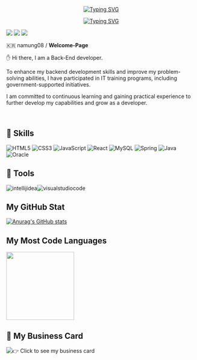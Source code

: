 <div align="center">
  
  <a href="https://git.io/typing-svg"><img src="https://readme-typing-svg.demolab.com?font=Fira+Code&pause=1000&color=52F7BA&random=false&width=435&lines=Hi.+I'm+Sang-Jun" alt="Typing SVG" /></a><br/>
  
  <a href="https://git.io/typing-svg"><img src="https://readme-typing-svg.demolab.com?font=Fira+Code&pause=1000&color=52F7BA&random=false&width=435&lines=Welcome+to+my+GitHub+page." alt="Typing SVG" /></a><br/>
  
</div>

<a href="https://namung08.notion.site/Hi-I-m-Sang-Jun-aa1b4285642c4c12a34dff895c3f05df?pvs=4" target="_blank"><img src="https://img.shields.io/badge/Notion-000000?style=flat&logo=notion&logoColor=ffffff"/></a>
<a href="mailto: namung08@gmail.com" target="_blank"><img src="https://img.shields.io/badge/namung08@gmail.com-EA4335?style=flat&logo=gmail&logoColor=ffffff"/></a>
<a href="https://hits.seeyoufarm.com"><img src="https://hits.seeyoufarm.com/api/count/incr/badge.svg?url=https%3A%2F%2Fgithub.com%2Fnamung08&count_bg=%23000000&title_bg=%23000000&icon=github.svg&icon_color=%23FFFFFF&title=hits&edge_flat=false"/></a><br/>

:kr: namung08 / **Welcome-Page**

✋ Hi there, I am a Back-End developer. 

To enhance my backend development skills and improve my problem-solving abilities, I have participated in IT training programs, including government-supported initiatives.

I am committed to continuous learning and gaining practical experience to further develop my capabilities and grow as a developer.

<br/>

## 💪 Skills
![HTML5](https://img.shields.io/badge/html5-%23E34F26.svg?style=for-the-badge&logo=html5&logoColor=white)
![CSS3](https://img.shields.io/badge/css3-%231572B6.svg?style=for-the-badge&logo=css3&logoColor=white)
![JavaScript](https://img.shields.io/badge/javascript-%23323330.svg?style=for-the-badge&logo=javascript&logoColor=%23F7DF1E)
![React](https://img.shields.io/badge/react-%2320232a.svg?style=for-the-badge&logo=react&logoColor=%2361DAFB)
![MySQL](https://img.shields.io/badge/mysql-%2300f.svg?style=for-the-badge&logo=mysql&logoColor=white)
![Spring](https://img.shields.io/badge/spring-6DB33F?style=for-the-badge&logo=spring&logoColor=white)
![Java](https://img.shields.io/badge/java-%23ED8B00.svg?style=for-the-badge&logo=java&logoColor=white)
![Oracle](https://img.shields.io/badge/oracle-F80000?style=for-the-badge&logo=oracle&logoColor=white)

## 🧰 Tools
![intellijidea](https://img.shields.io/badge/intellijidea-000000?style=for-the-badge&logo=intellijidea&logoColor=white)![visualstudiocode](https://img.shields.io/badge/visualstudiocode-007ACC?style=for-the-badge&logo=visualstudiocode&logoColor=white)

## My GitHub Stat

[![Anurag's GitHub stats](https://github-readme-stats.vercel.app/api?username=namung08&show_icons=true&theme=tokyonight)](https://github.com/namung08)

## My Most Code Languages

<a href="https://github.com/namung08"><img align="center" style="height:180px" src="https://github-readme-stats.vercel.app/api/top-langs/?username=namung08&layout=compact&theme=nord&hide_border=true" /></a> 

## 💼 My Business Card

![👉 Click to see my business card](https://namung08.github.io/toy-business-card/)
<!--
**namung08/namung08** is a ✨ _special_ ✨ repository because its `README.md` (this file) appears on your GitHub profile.

Here are some ideas to get you started:

- 🔭 I’m currently working on ...
- 🌱 I’m currently learning ...
- 👯 I’m looking to collaborate on ...
- 🤔 I’m looking for help with ...
- 💬 Ask me about ...
- 📫 How to reach me: ...
- 😄 Pronouns: ...
- ⚡ Fun fact: ...
- ![name](https://img.shields.io/badge/name-color?style=for-the-badge&logo=logoname&logoColor=white)
-->
